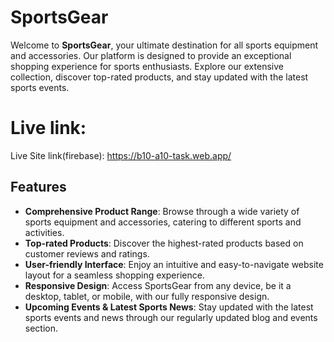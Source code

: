 # SportsGear

Welcome to **SportsGear**, your ultimate destination for all sports equipment and accessories. Our platform is designed to provide an exceptional shopping experience for sports enthusiasts. Explore our extensive collection, discover top-rated products, and stay updated with the latest sports events.

# Live link:

Live Site link(firebase): https://b10-a10-task.web.app/


## Features

- **Comprehensive Product Range**: Browse through a wide variety of sports equipment and accessories, catering to different sports and activities.
- **Top-rated Products**: Discover the highest-rated products based on customer reviews and ratings.
- **User-friendly Interface**: Enjoy an intuitive and easy-to-navigate website layout for a seamless shopping experience.
- **Responsive Design**: Access SportsGear from any device, be it a desktop, tablet, or mobile, with our fully responsive design.
- **Upcoming Events & Latest Sports News**: Stay updated with the latest sports events and news through our regularly updated blog and events section.
